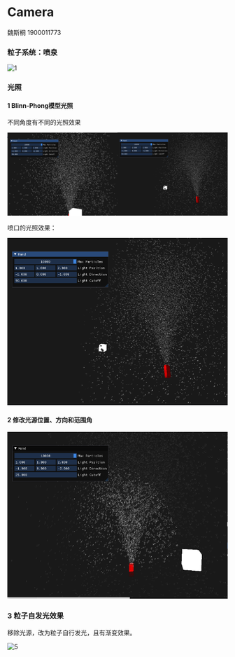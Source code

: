 # Camera

魏斯桐 1900011773


### 粒子系统：喷泉

![1](./Pictures/1.gif)

### 光照

#### 1 Blinn-Phong模型光照

不同角度有不同的光照效果

![image-20220511184206276](./Pictures/2.png)

喷口的光照效果：

![image-20220511184110462](./Pictures/3.png)

#### 2 修改光源位置、方向和范围角

![image-20220509212100889](./Pictures/4.png)

### 3 粒子自发光效果

移除光源，改为粒子自行发光，且有渐变效果。

![5](./Pictures/5.gif)

